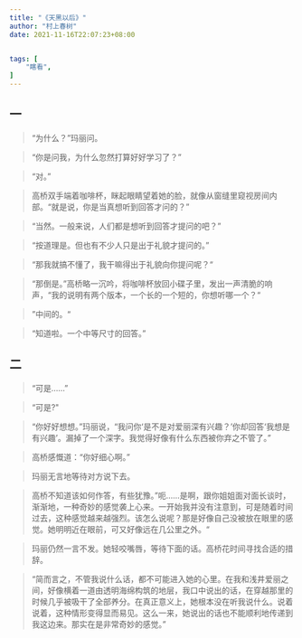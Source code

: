 ```yaml
---
title: "《天黑以后》"
author: "村上春树"
date: 2021-11-16T22:07:23+08:00


tags: [
    "瞎看",
]
---
```


## 一

> “为什么？”玛丽问。  

> “你是问我，为什么忽然打算好好学习了？”  

> “对。”  

> 高桥双手端着咖啡杯，眯起眼睛望着她的脸，就像从窗缝里窥视房间内部。“就是说，你是当真想听到回答才问的？”  

> “当然。一般来说，人们都是想听到回答才提问的吧？”

> “按道理是。但也有不少人只是出于礼貌才提问的。”

> “那我就搞不懂了，我干嘛得出于礼貌向你提问呢？“

> “那倒是。”高桥略一沉吟，将咖啡杯放回小碟子里，发出一声清脆的响声，“我的说明有两个版本，一个长的一个短的，你想听哪一个？“

> ”中间的。“

> “知道啦。一个中等尺寸的回答。”

## 二

> “可是……”

> “可是?"

> “你好好想想。”玛丽说，“我问你‘是不是对爱丽深有兴趣？’你却回答‘我想是有兴趣’。漏掉了一个深字。我觉得好像有什么东西被你弃之不管了。”

> 高桥感慨道：“你好细心啊。”

> 玛丽无言地等待对方说下去。

> 高桥不知道该如何作答，有些犹豫。”呃……是啊，跟你姐姐面对面长谈时，渐渐地，一种奇妙的感觉袭上心来。一开始我并没有注意到，可是随着时间过去，这种感觉越来越强烈。该怎么说呢？那是好像自己没被放在眼里的感觉。她明明近在眼前，可又好像远在几公里之外。“

> 玛丽仍然一言不发。她轻咬嘴唇，等待下面的话。高桥花时间寻找合适的措辞。

> “简而言之，不管我说什么话，都不可能进入她的心里。在我和浅井爱丽之间，好像横着一道由透明海绵构筑的地层，我口中说出的话，在穿越那里的时候几乎被吸干了全部养分。在真正意义上，她根本没在听我说什么。说着说着，这种情形变得显而易见。这么一来，她说出的话也不能顺利地传递到我这边来。那实在是非常奇妙的感觉。”

